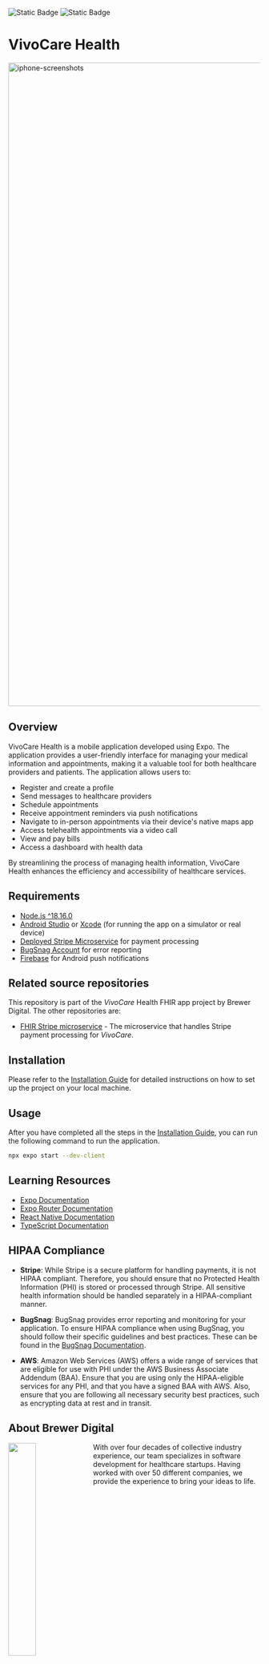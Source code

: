![Static Badge](https://img.shields.io/badge/license-apache-red)
![Static Badge](https://img.shields.io/github/v/release/brewerdigital-llc/FHIR-Dashboard)

# VivoCare Health
<img width="1286" alt="iphone-screenshots" src="https://github.com/brewerdigital-llc/VivoCare/assets/33329110/361701c3-51b1-4021-a295-5dbe199890e4">

## Overview

VivoCare Health is a mobile application developed using Expo. The application provides a user-friendly interface for managing your medical information and appointments, making it a valuable tool for both healthcare providers and patients.  The application allows users to:  
- Register and create a profile
- Send messages to healthcare providers
- Schedule appointments
- Receive appointment reminders via push notifications
- Navigate to in-person appointments via their device's native maps app
- Access telehealth appointments via a video call
- View and pay bills
- Access a dashboard with health data

By streamlining the process of managing health information, VivoCare Health enhances the efficiency and accessibility of healthcare services.

## Requirements

- [Node.js ^18.16.0](https://nodejs.org/en/download)
- [Android Studio](https://developer.android.com/studio/install) or [Xcode](https://apps.apple.com/us/app/xcode/id497799835?mt=12) (for running the app on a simulator or real device)
- [Deployed Stripe Microservice](https://github.com/brewerdigital-llc/stripe-microservice) for payment processing
- [BugSnag Account](https://app.bugsnag.com/user/new/) for error reporting
- [Firebase](https://docs.expo.dev/push-notifications/push-notifications-setup/#get-credentials-for-development-builds) for Android push notifications

## Related source repositories

This repository is part of the _VivoCare_ Health FHIR app project by Brewer Digital.  The other repositories are:

* [FHIR Stripe microservice](https://github.com/brewerdigital-llc/stripe-microservice) - The microservice that handles Stripe payment processing for _VivoCare_.

## Installation

Please refer to the [Installation Guide](./docs/INSTALLATION.md) for detailed instructions on how to set up the project on your local machine.

## Usage

After you have completed all the steps in the [Installation Guide](./docs/INSTALLATION.md), you can run the following command to run the application. 

```bash
npx expo start --dev-client
```

## Learning Resources

- [Expo Documentation](https://docs.expo.dev/)
- [Expo Router Documentation](https://docs.expo.dev/router/introduction/)
- [React Native Documentation](https://reactnative.dev/docs/getting-started)
- [TypeScript Documentation](https://www.typescriptlang.org/docs/)

## HIPAA Compliance

- **Stripe**: While Stripe is a secure platform for handling payments, it is not HIPAA compliant. Therefore, you should ensure that no Protected Health Information (PHI) is stored or processed through Stripe. All sensitive health information should be handled separately in a HIPAA-compliant manner.

- **BugSnag**: BugSnag provides error reporting and monitoring for your application. To ensure HIPAA compliance when using BugSnag, you should follow their specific guidelines and best practices. These can be found in the [BugSnag Documentation](https://docs.bugsnag.com/on-premise/single-machine/).

- **AWS**: Amazon Web Services (AWS) offers a wide range of services that are eligible for use with PHI under the AWS Business Associate Addendum (BAA). Ensure that you are using only the HIPAA-eligible services for any PHI, and that you have a signed BAA with AWS. Also, ensure that you are following all necessary security best practices, such as encrypting data at rest and in transit.


## About Brewer Digital

<a href="https://brewerdigital.com/">
  <img align="left" width="33%" src="https://github.com/brewerdigital-llc/FHIR-Dashboard/assets/33329110/676b2fd1-34f3-44ef-b6a3-3b4b409eb87f"/>
</a>
With over four decades of collective industry experience, our team specializes in software development for healthcare startups. Having worked with over 50 different companies, we provide the experience to bring your ideas to life.
